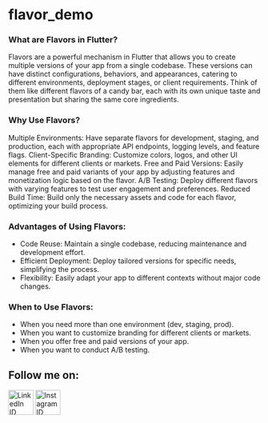 # flavor_demo

### What are Flavors in Flutter?

Flavors are a powerful mechanism in Flutter that allows you to create multiple versions of your app from a single codebase. These versions can have distinct configurations, behaviors, and appearances, catering to different environments, deployment stages, or client requirements. Think of them like different flavors of a candy bar, each with its own unique taste and presentation but sharing the same core ingredients.


### Why Use Flavors?

Multiple Environments: Have separate flavors for development, staging, and production, each with appropriate API endpoints, logging levels, and feature flags.
Client-Specific Branding: Customize colors, logos, and other UI elements for different clients or markets.
Free and Paid Versions: Easily manage free and paid variants of your app by adjusting features and monetization logic based on the flavor.
A/B Testing: Deploy different flavors with varying features to test user engagement and preferences.
Reduced Build Time: Build only the necessary assets and code for each flavor, optimizing your build process.


### Advantages of Using Flavors:

*  Code Reuse: Maintain a single codebase, reducing maintenance and development effort.
*  Efficient Deployment: Deploy tailored versions for specific needs, simplifying the process.
*  Flexibility: Easily adapt your app to different contexts without major code changes.


### When to Use Flavors:

* When you need more than one environment (dev, staging, prod).
* When you want to customize branding for different clients or markets.
* When you offer free and paid versions of your app.
* When you want to conduct A/B testing.

## Follow me on:
[<img alt="LinkedIn ID" src="https://github.com/vinittailor/flavor_demo/assets/108751165/5a81b9fc-8044-4caa-8b21-adc2ad1c69b0" width="50" height="50" />](https://www.linkedin.com/in/vinittailor/)
[<img alt="Instagram ID" src="https://github.com/vinittailor/flavor_demo/assets/108751165/644dfed7-b409-4aec-a810-fd4a99cf971f" width="50" height="50" />](https://www.instagram.com/vinit.flutterdev/)


